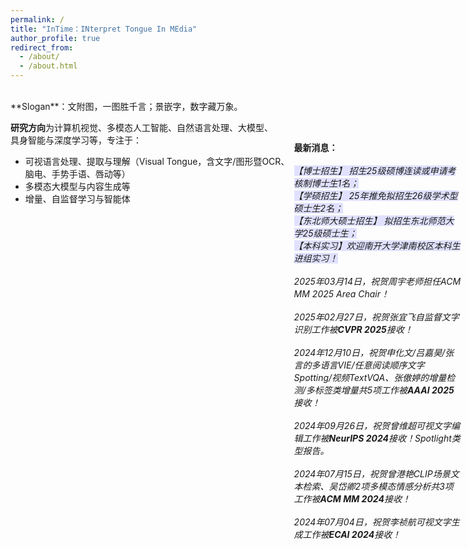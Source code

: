 ```yaml
---
permalink: /
title: "InTime：INterpret Tongue In MEdia"
author_profile: true
redirect_from: 
  - /about/
  - /about.html
---  
```

<br>
**Slogan**：文附图，一图胜千言；景嵌字，数字藏万象。  
  
**研究方向**为计算机视觉、多模态人工智能、自然语言处理、大模型、<br>
具身智能与深度学习等，专注于：
+ 可视语言处理、提取与理解（Visual Tongue，含文字/图形暨OCR、<br>
  脑电、手势手语、唇动等）   
+ 多模态大模型与内容生成等 
+ 增量、自监督学习与智能体<br>

<style>
  .news{
    position: absolute;
    top: 7%;
    right: 1%;
    width: 28%;
  }
  .map{
    width: 75%;
  }
  @media screen and (max-width: 800px) {
    .news {
      position: static;
      width: auto;
    }
    .map{
      width: auto;
    }
  }
</style>

<div class="map">
  <script type="text/javascript" id="clustrmaps" src="//clustrmaps.com/map_v2.js?d=IZ9pPSCretfEwjCp7s_Fm8UrWtt2kUvApAL5BtbtCBA&cl=ffffff&w=a"></script>
</div>

<div class="news">
    <strong>最新消息：</strong><br><br>
    <em><span style="background-color: rgb(225, 225, 255);">【博士招生】 招生25级硕博连读或申请考核制博士生1名；</span><em><br>
    <em><span style="background-color: rgb(225, 225, 255);">【学硕招生】 25年推免拟招生26级学术型硕士生2名；</span><em><br>
    <em><span style="background-color: rgb(225, 225, 255);">【东北师大硕士招生】 拟招生东北师范大学25级硕士生；</span><em><br>
    <em><span style="background-color: rgb(225, 225, 255);">【本科实习】欢迎南开大学津南校区本科生进组实习！</span><em><br><br>
    <em>2025年03月14日，祝贺周宇老师担任ACM MM 2025 Area Chair！</em><br><br>
    <em>2025年02月27日，祝贺张宜飞自监督文字识别工作被<strong style="">CVPR 2025</strong>接收！</em><br><br>
    <em>2024年12月10日，祝贺申化文/吕嘉昊/张言的多语言VIE/任意阅读顺序文字Spotting/视频TextVQA、张傲婷的增量检测/多标签类增量共5项工作被<strong style="">AAAI 2025</strong>接收！</em><br><br>
    <em>2024年09月26日，祝贺曾维超可视文字编辑工作被<strong style="">NeurIPS 2024</strong>接收！Spotlight类型报告。</em><br><br>
    <em>2024年07月15日，祝贺曾港艳CLIP场景文本检索、吴岱卿2项多模态情感分析共3项工作被<strong style="">ACM MM 2024</strong>接收！</em><br><br>
    <em>2024年07月04日，祝贺李祯航可视文字生成工作被<strong style="">ECAI 2024</strong>接收！</em><br><br> 
